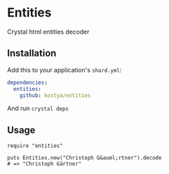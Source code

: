 # Entities

Crystal html entities decoder

## Installation


Add this to your application's `shard.yml`:

```yaml
dependencies:
  entities:
    github: kostya/entities
```

And run `crystal deps`

## Usage

```crystal
require "entities"

puts Entities.new("Christoph G&auml;rtner").decode 
# => "Christoph Gärtner"
```
